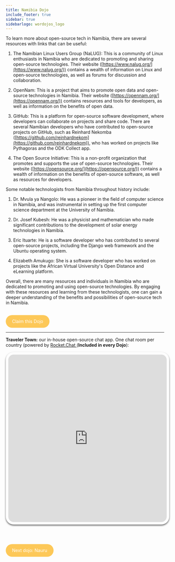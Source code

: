 ```yaml
---
title: Namibia Dojo
include_footer: true
sidebar: true
sidebarlogo: wordojos_logo
---
```


To learn more about open-source tech in Namibia, there are several resources with links that can be useful:

1.  The Namibian Linux Users Group (NaLUG): This is a community of Linux enthusiasts in Namibia who are dedicated to promoting and sharing open-source technologies. Their website ([https://www.nalug.org/](https://www.nalug.org/)) contains a wealth of information on Linux and open-source technologies, as well as forums for discussion and collaboration.
    
2.  OpenNam: This is a project that aims to promote open data and open-source technologies in Namibia. Their website ([https://opennam.org/](https://opennam.org/)) contains resources and tools for developers, as well as information on the benefits of open data.
    
3.  GitHub: This is a platform for open-source software development, where developers can collaborate on projects and share code. There are several Namibian developers who have contributed to open-source projects on GitHub, such as Reinhard Nekomba ([https://github.com/reinhardnekom](https://github.com/reinhardnekom)), who has worked on projects like Pythagoras and the ODK Collect app.
    
4.  The Open Source Initiative: This is a non-profit organization that promotes and supports the use of open-source technologies. Their website ([https://opensource.org/](https://opensource.org/)) contains a wealth of information on the benefits of open-source software, as well as resources for developers.
    

Some notable technologists from Namibia throughout history include:

1.  Dr. Mvula ya Nangolo: He was a pioneer in the field of computer science in Namibia, and was instrumental in setting up the first computer science department at the University of Namibia.
    
2.  Dr. Josef Kubesh: He was a physicist and mathematician who made significant contributions to the development of solar energy technologies in Namibia.
    
3.  Eric Ituarte: He is a software developer who has contributed to several open-source projects, including the Django web framework and the Ubuntu operating system.
    
4.  Elizabeth Amukugo: She is a software developer who has worked on projects like the African Virtual University's Open Distance and eLearning platform.
    

Overall, there are many resources and individuals in Namibia who are dedicated to promoting and using open-source technologies. By engaging with these resources and learning from these technologists, one can gain a deeper understanding of the benefits and possibilities of open-source tech in Namibia.

<br>
<html>
  <head>
    <style>
      .button {
        display: inline-block;
        padding: 20px 20px;
        text-align: center;
        text-decoration: none;
        color: #ffffff;
        background-color: #FDC858;
        border-radius: 33px;
        outline: none;
        line-height:  0%;
      }
    </style>
  </head>
  <body>
    <a class="button" href="https://blog.workdojos.com/Namibia" target="_blank">Claim this Dojo</a>
  </body>
</html>
<br>

---


**Traveler Town:**   our in-house open-source chat app.  One chat room per country (powered by <a href="https://rocket.chat" >Rocket.Chat </a>  (**Included in every Dojo**):  

<iframe src="https://chat.traveler.town/channel/Namibia" style="width: 100%;height: 530px;padding: 8px; box-shadow: 0 3px 5px rgba(0,0,0,.6);border-radius: 25px;overflow: hidden;border: none;" align="middle"></iframe>


<br><br>

<html>
  <head>
    <style>
      .button {
        display: inline-block;
        padding: 20px 20px;
        text-align: center;
        text-decoration: none;
        color: #ffffff;
        background-color: #FDC858;
        border-radius: 33px;
        outline: none;
        line-height:  %;
      }
    </style>
  </head>
  <body>
    <a class="button" href="https://workdojos.com/Nauru">Next dojo:  Nauru</a>
  </body>
</html>